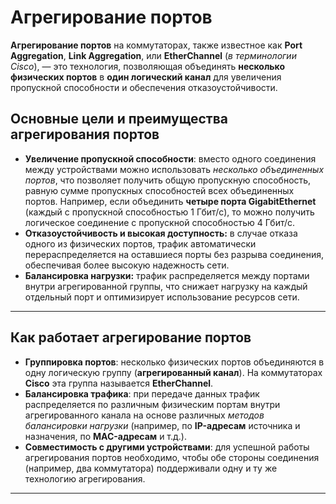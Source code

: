 # Агрегирование портов

**Агрегирование портов** на коммутаторах, также известное как **Port Aggregation**, **Link Aggregation**, или **EtherChannel** (*в терминологии Cisco*), — это технология, позволяющая объединять **несколько физических портов** в **один логический канал** для увеличения пропускной способности и обеспечения отказоустойчивости.

## Основные цели и преимущества агрегирования портов

- **Увеличение пропускной способности**: вместо одного соединения между устройствами можно использовать *несколько объединенных портов*, что позволяет получить общую пропускную способность, равную сумме пропускных способностей всех объединенных портов. Например, если объединить **четыре порта GigabitEthernet** (каждый с пропускной способностью 1 Гбит/с), то можно получить логическое соединение с пропускной способностью 4 Гбит/с.
- **Отказоустойчивость и высокая доступность:** в случае отказа одного из физических портов, трафик автоматически перераспределяется на оставшиеся порты без разрыва соединения, обеспечивая более высокую надежность сети.
- **Балансировка нагрузки:** трафик распределяется между портами внутри агрегированной группы, что снижает нагрузку на каждый отдельный порт и оптимизирует использование ресурсов сети.

------

## Как работает агрегирование портов

- **Группировка портов**: несколько физических портов объединяются в одну логическую группу (**агрегированный канал**). На коммутаторах **Cisco** эта группа называется **EtherChannel**.
- **Балансировка трафика**: при передаче данных трафик распределяется по различным физическим портам внутри агрегированного канала на основе различных *методов балансировки нагрузки* (например, по **IP-адресам** источника и назначения, по **MAC-адресам** и т.д.).
- **Совместимость с другими устройствами**: для успешной работы агрегирования портов необходимо, чтобы обе стороны соединения (например, два коммутатора) поддерживали одну и ту же технологию агрегирования.

---------
